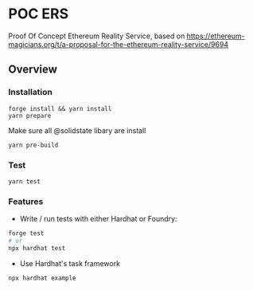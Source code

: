 # POC ERS
Proof Of Concept Ethereum Reality Service, based on https://ethereum-magicians.org/t/a-proposal-for-the-ethereum-reality-service/9694

## Overview

### Installation

```console
forge install && yarn install
yarn prepare
```

Make sure all @solidstate libary are install
```console
yarn pre-build

```

### Test

```console
yarn test
```

### Features

 * Write / run tests with either Hardhat or Foundry:
```bash
forge test
# or
npx hardhat test
```

 * Use Hardhat's task framework
```bash
npx hardhat example
```
